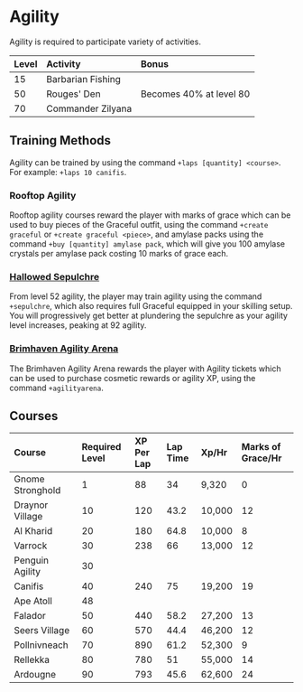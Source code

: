 # Agility

Agility is required to participate variety of activities.

| Level | Activity | Bonus |
| :--- | :--- | :--- |
| 15 | Barbarian Fishing |  |
| 50 | Rouges' Den | Becomes 40% at level 80 |
| 70 | Commander Zilyana |  |

## Training Methods

Agility can be trained by using the command `+laps [quantity] <course>`. For example: `+laps 10 canifis`.

### Rooftop Agility

Rooftop agility courses reward the player with marks of grace which can be used to buy pieces of the Graceful outfit, using the command `+create graceful` or `+create graceful <piece>`, and amylase packs using the command `+buy [quantity] amylase pack`, which will give you 100 amylase crystals per amylase pack costing 10 marks of grace each.

### [Hallowed Sepulchre](https://wiki.oldschool.gg/minigames/hallowed-sepulchre)

From level 52 agility, the player may train agility using the command `+sepulchre`, which also requires full Graceful equipped in your skilling setup. You will progressively get better at plundering the sepulchre as your agility level increases, peaking at 92 agility.

### [Brimhaven Agility Arena](https://wiki.oldschool.gg/minigames/brimhaven-agility-arena)

The Brimhaven Agility Arena rewards the player with Agility tickets which can be used to purchase cosmetic rewards or agility XP, using the command `+agilityarena`.

## Courses

| Course | Required Level | XP Per Lap | Lap Time | Xp/Hr | Marks of Grace/Hr |
| :--- | :--- | :--- | :--- | :--- | :--- |
| Gnome Stronghold | 1 | 88 | 34 | 9,320 | 0 |
| Draynor Village | 10 | 120 | 43.2 | 10,000 | 12 |
| Al Kharid | 20 | 180 | 64.8 | 10,000 | 8 |
| Varrock | 30 | 238 | 66 | 13,000 | 12 |
| Penguin Agility | 30 |  |  |  |  |
| Canifis | 40 | 240 | 75 | 19,200 | 19 |
| Ape Atoll | 48 |  |  |  |  |
| Falador | 50 | 440 | 58.2 | 27,200 | 13 |
| Seers Village | 60 | 570 | 44.4 | 46,200 | 12 |
| Pollnivneach | 70 | 890 | 61.2 | 52,300 | 9 |
| Rellekka | 80 | 780 | 51 | 55,000 | 14 |
| Ardougne | 90 | 793 | 45.6 | 62,600 | 24 |

